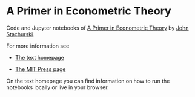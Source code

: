 
# A Primer in Econometric Theory

Code and Jupyter notebooks of [A Primer in Econometric Theory](http://johnstachurski.net/emet.html) by [John Stachurski](http://johnstachurski.net/).

For more information see

* [The text homepage](http://johnstachurski.net/emet.html)

* [The MIT Press page](https://mitpress.mit.edu/books/primer-econometric-theory)

On the text homepage you can find information on how to run the notebooks
locally or live in your browser.

